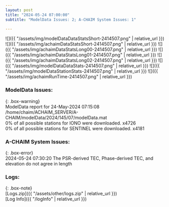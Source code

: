 ```yaml
---
layout: post
title: "2024-05-24 07:00:00"
subtitle: "ModelData Issues: 2; A-CHAIM System Issues: 1"

---
```


![]({{ "/assets/img/modelDataDataStatsShort-2414507.png" | relative_url }})
![]({{ "/assets/img/achaimDataStatsShort-2414507.png" | relative_url }})
![]({{ "/assets/img/achaimDataStatsLong00-2414507.png" | relative_url }})
![]({{ "/assets/img/achaimDataStatsLong01-2414507.png" | relative_url }})
![]({{ "/assets/img/achaimDataStatsLong02-2414507.png" | relative_url }})
![]({{ "/assets/img/modelDataDataStats-2414507.png" | relative_url }})
![]({{ "/assets/img/modelDataStationStats-2414507.png" | relative_url }})
![]({{ "/assets/img/achaimRunTime-2414507.png" | relative_url }})


### ModelData Issues:  
  
{: .box-warning}  
 ModelData report for 24-May-2024 07:15:08   
 /home/chaim/ACHAIM_SERVER/A-CHAIM/modelData/2024/145/07/modelData.mat   
 0% of all possible stations for IONO were downloaded. x4726   
 0% of all possible stations for SENTINEL were downloaded. x4181   
  
### A-CHAIM System Issues:  
  
{: .box-error}  
2024-05-24 07:30:20 The PSR-derived TEC, Phase-derived TEC, and elevation do not agree in length  

### Logs:  
  
{: .box-note}  
[Logs.zip]({{ "/assets/other/logs.zip" | relative_url }})  
[Log Info]({{ "/logInfo" | relative_url }})  
